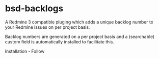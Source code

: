 # bsd-backlogs

A Redmine 3 compatible pluging which adds a unique backlog number to your Redmine issues on per project basis. 

Backlog numbers are generated on a per project basis and a (searchable) custom field is automatically installed to facilitate this.

Installation - Follow
